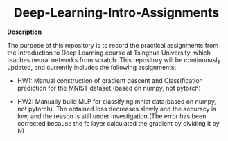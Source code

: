 <div align='center'>
<h1>Deep-Learning-Intro-Assignments</h1>
</div>

**Description**

The purpose of this repository is to record the practical assignments from the Introduction to Deep Learning course at Tsinghua University, which teaches neural networks from scratch. This repository will be continuously updated, and currently includes the following assignments:

- HW1: Manual construction of gradient descent and Classification prediction for the MNIST dataset.(based on numpy, not pytorch)

- HW2: Manually build MLP for classifying mnist data(based on numpy, not pytorch). The obtained loss decreases slowly and the accuracy is low, and the reason is still under investigation.(The error has been corrected because the fc layer calculated the gradient by dividing it by N)


